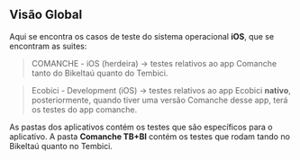 ## Visão Global
Aqui se encontra os casos de teste do sistema operacional **iOS**, que se encontram as suites:

> COMANCHE - iOS (herdeira) -> testes relativos ao app Comanche tanto do BikeItaú quanto do Tembici.

> Ecobici - Development (iOS) -> testes relativos ao app Ecobici **nativo**, posteriormente, quando tiver uma versão Comanche desse app, terá os testes do app comanche.  

As pastas dos aplicativos contém os testes que são específicos para o aplicativo. A pasta **Comanche TB+BI** contém os testes que rodam tando no BikeItaú quanto no Tembici.